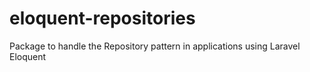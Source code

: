 # eloquent-repositories
 Package to handle the Repository pattern in applications using Laravel Eloquent

